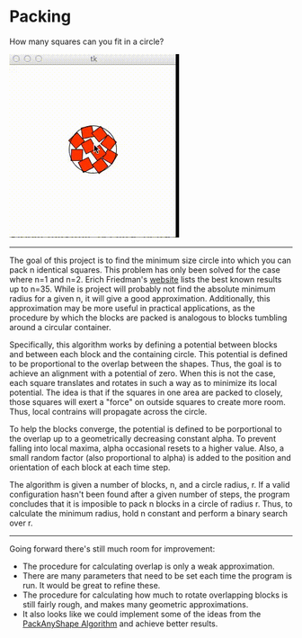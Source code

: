 Packing
=======

How many squares can you fit in a circle?

![demo](pack.gif)

-----------------------------------
The goal of this project is to find the minimum size circle into which you can pack n identical squares. This problem has only been solved for the case where n=1 and n=2. Erich Friedman's [website](http://www2.stetson.edu/~efriedma/squincir/) lists the best known results up to n=35. While is project will probably not find the absolute minimum radius for a given n, it will give a good approximation. Additionally, this approximation may be more useful in practical applications, as the procedure by which the blocks are packed is analogous to blocks tumbling around a circular container.

Specifically, this algorithm works by defining a potential between blocks and between each block and the containing circle. This potential is defined to be proportional to the overlap between the shapes. Thus, the goal is to achieve an alignment with a potential of zero. When this is not the case, each square translates and rotates in such a way as to minimize its local potential. The idea is that if the squares in one area are packed to closely, those squares will exert a "force" on outside squares to create more room. Thus, local contrains will propagate across the circle.

To help the blocks converge, the potential is defined to be porportional to the overlap up to a geometrically decreasing constant alpha. To prevent falling into local maxima, alpha occasional resets to a higher value. Also, a small random factor (also proportional to alpha) is added to the position and orientation of each block at each time step.

The algorithm is given a number of blocks, n, and a circle radius, r. If a valid configuration hasn't been found after a given number of steps, the program concludes that it is imposible to pack n blocks in a circle of radius r. Thus, to calculate the minimum radius, hold n constant and perform a binary search over r.

---------------------------------

Going forward there's still much room for improvement:

* The procedure for calculating overlap is only a weak approximation.
* There are many parameters that need to be set each time the program is run. It would be great to refine these.
* The procedure for calculating how much to rotate overlapping blocks is still fairly rough, and makes many geometric approximations.
* It also looks like we could implement some of the ideas from the [PackAnyShape Algorithm](http://www.pack-any-shape.com/) and achieve better results.
